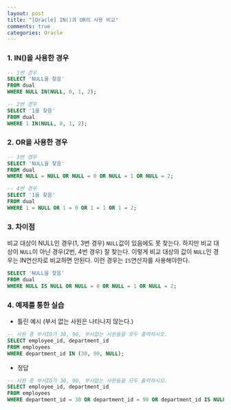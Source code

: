 ```yaml
---
layout: post
title: "[Oracle] IN()과 OR의 사용 비교"
comments: true
categories: Oracle
---
```


### 1. IN()을 사용한 경우
```sql
-- 1번 경우
SELECT 'NULL을 찾음'
FROM dual
WHERE NULL IN(NULL, 0, 1, 2);

-- 2번 경우
SELECT '1을 찾음'
FROM dual
WHERE 1 IN(NULL, 0, 1, 2);
```
### 2. OR을 사용한 경우
```sql
-- 3번 경우
SELECT 'NULL을 찾음'
FROM dual
WHERE NULL = NULL OR NULL = 0 OR NULL = 1 OR NULL = 2;

-- 4번 경우
SELECT '1을 찾음'
FROM dual
WHERE 1 = NULL OR 1 = 0 OR 1 = 1 OR 1 = 2;

```
### 3. 차이점
비교 대상이 NULL인 경우(1, 3번 경우) `NULL`값이 있음에도 못 찾는다. 하지만 비교 대상이 `NULL`이 아닌 경우(2번, 4번 경우) 잘 찾는다. 이렇게 비교 대상의 값이 `NULL`인 경우는 IN연산자로 비교하면 안된다. 이런 경우는 `IS`연산자를 사용해야한다.

```sql
SELECT 'NULL을 찾음'
FROM dual
WHERE NULL IS NULL OR NULL = 0 OR NULL = 1 OR NULL = 2;
```

### 4. 예제를 통한 실습
- 틀린 예시 (부서 없는 사원은 나타나지 않는다.)
```sql
-- 사원 중 부서ID가 30, 90, 부서없는 사원들을 모두 출력하시오.
SELECT employee_id, department_id
FROM employees
WHERE department_id IN (30, 90, NULL);
```

- 정답
```sql
-- 사원 중 부서ID가 30, 90, 부서없는 사원들을 모두 출력하시오.
SELECT employee_id, department_id
FROM employees
WHERE department_id = 30 OR department_id = 90 OR department_id IS NULL;
```